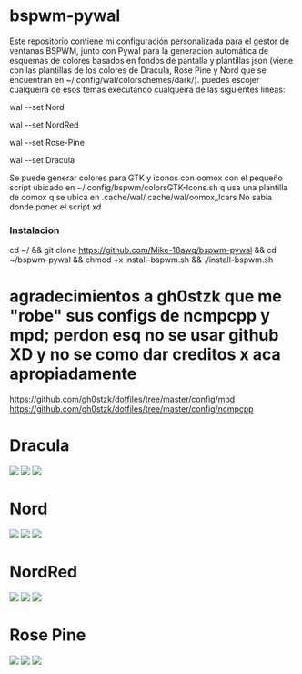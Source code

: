 # bspwm-pywal
Este repositorio contiene mi configuración personalizada para el gestor de ventanas BSPWM, junto con Pywal para la generación automática de esquemas de colores basados en fondos de pantalla y plantillas json (viene con las plantillas de los colores de Dracula, Rose Pine y Nord que se encuentran en ~/.config/wal/colorschemes/dark/). puedes escojer cualqueira de esos temas executando cualqueira de las siguientes lineas:

wal --set Nord

wal --set NordRed

wal --set Rose-Pine

wal --set Dracula


Se puede generar colores para GTK y iconos con oomox con el pequeño script ubicado en ~/.config/bspwm/colorsGTK-Icons.sh q usa una plantilla de oomox q se ubica en .cache/wal/.cache/wal/oomox_lcars
No sabia donde poner el script xd

### Instalacion
cd ~/ && git clone https://github.com/Mike-18awq/bspwm-pywal && cd ~/bspwm-pywal && chmod +x install-bspwm.sh && ./install-bspwm.sh


# agradecimientos a gh0stzk que me "robe" sus configs de ncmpcpp y mpd; perdon esq no se usar github XD y no se como dar creditos x aca apropiadamente
https://github.com/gh0stzk/dotfiles/tree/master/config/mpd
https://github.com/gh0stzk/dotfiles/tree/master/config/ncmpcpp

# Dracula
![](https://github.com/Mike-18awq/bspwm-pywal/blob/main/Dracula1.png)
![](https://github.com/Mike-18awq/bspwm-pywal/blob/main/Dracula2.png)
![](https://github.com/Mike-18awq/bspwm-pywal/blob/main/Dracula3.png)

# Nord
![](https://github.com/Mike-18awq/bspwm-pywal/blob/main/Nord1.png)
![](https://github.com/Mike-18awq/bspwm-pywal/blob/main/Nord2.png)
![](https://github.com/Mike-18awq/bspwm-pywal/blob/main/Nord3.png)

# NordRed
![](https://github.com/Mike-18awq/bspwm-pywal/blob/main/NordRed1.png)
![](https://github.com/Mike-18awq/bspwm-pywal/blob/main/NordRed2.png)
![](https://github.com/Mike-18awq/bspwm-pywal/blob/main/NordRed3.png)

# Rose Pine
![](https://github.com/Mike-18awq/bspwm-pywal/blob/main/RosePine1.png)
![](https://github.com/Mike-18awq/bspwm-pywal/blob/main/RosePine2.png)
![](https://github.com/Mike-18awq/bspwm-pywal/blob/main/RosePine3.png)
